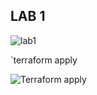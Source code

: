 ## LAB 1


![lab1](https://github.com/user-attachments/assets/f5c9a78c-5cee-4582-9924-57980ed140a0)

`terraform apply 


![Terraform apply](https://github.com/user-attachments/assets/f751f1df-5007-48e0-9b01-f03f82038776)
